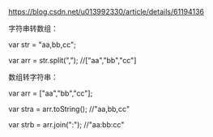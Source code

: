 https://blog.csdn.net/u013992330/article/details/61194136

字符串转数组：

var str = "aa,bb,cc";

var arr = str.split(","); //["aa","bb","cc"]

数组转字符串：

var arr = ["aa","bb","cc"];

var stra = arr.toString(); //"aa,bb,cc"

var strb = arr.join(":"); //"aa:bb:cc"